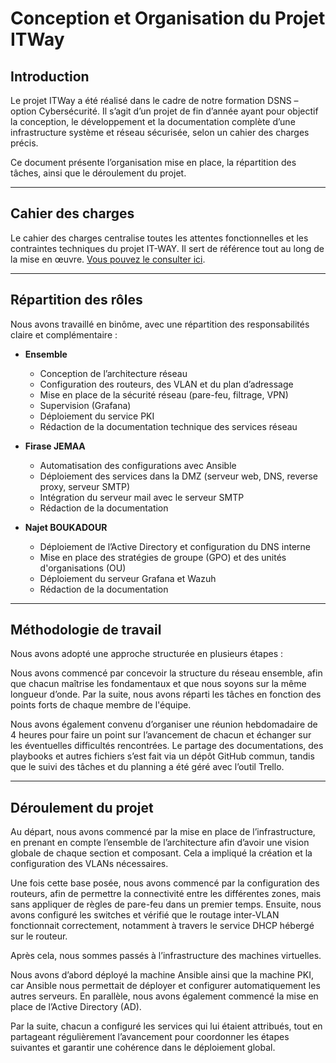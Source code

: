 # Conception et Organisation du Projet ITWay

## Introduction

Le projet ITWay a été réalisé dans le cadre de notre formation DSNS – option Cybersécurité. Il s’agit d’un projet de fin d’année ayant pour objectif la conception, le développement et la documentation complète d’une infrastructure système et réseau sécurisée, selon un cahier des charges précis.

Ce document présente l’organisation mise en place, la répartition des tâches, ainsi que le déroulement du projet.

---

## Cahier des charges
Le cahier des charges centralise toutes les attentes fonctionnelles et les contraintes techniques du projet IT-WAY. Il sert de référence tout au long de la mise en œuvre. [Vous pouvez le consulter ici](./others/Projet%20ITWay%20-%20Phase%202.pdf).

---

## Répartition des rôles

Nous avons travaillé en binôme, avec une répartition des responsabilités claire et complémentaire :

- **Ensemble**
    - Conception de l’architecture réseau
    - Configuration des routeurs, des VLAN et du plan d’adressage
    - Mise en place de la sécurité réseau (pare-feu, filtrage, VPN)
    - Supervision (Grafana)
    - Déploiement du service PKI
    - Rédaction de la documentation technique des services réseau

- **Firase JEMAA**
    - Automatisation des configurations avec Ansible
    - Déploiement des services dans la DMZ (serveur web, DNS, reverse proxy, serveur SMTP)
    - Intégration du serveur mail avec le serveur SMTP
    - Rédaction de la documentation

- **Najet BOUKADOUR**
    - Déploiement de l’Active Directory et configuration du DNS interne
    - Mise en place des stratégies de groupe (GPO) et des unités d'organisations (OU)
    - Déploiement du serveur Grafana et Wazuh
    - Rédaction de la documentation


---

## Méthodologie de travail

Nous avons adopté une approche structurée en plusieurs étapes :

Nous avons commencé par concevoir la structure du réseau ensemble, afin que chacun maîtrise les fondamentaux et que nous soyons sur la même longueur d’onde. Par la suite, nous avons réparti les tâches en fonction des points forts de chaque membre de l'équipe.

Nous avons également convenu d’organiser une réunion hebdomadaire de 4 heures pour faire un point sur l’avancement de chacun et échanger sur les éventuelles difficultés rencontrées. Le partage des documentations, des playbooks et autres fichiers s’est fait via un dépôt GitHub commun, tandis que le suivi des tâches et du planning a été géré avec l’outil Trello.

---

## Déroulement du projet
Au départ, nous avons commencé par la mise en place de l’infrastructure, en prenant en compte l’ensemble de l’architecture afin d’avoir une vision globale de chaque section et composant. Cela a impliqué la création et la configuration des VLANs nécessaires.

Une fois cette base posée, nous avons commencé par la configuration des routeurs, afin de permettre la connectivité entre les différentes zones, mais sans appliquer de règles de pare-feu dans un premier temps. Ensuite, nous avons configuré les switches et vérifié que le routage inter-VLAN fonctionnait correctement, notamment à travers le service DHCP hébergé sur le routeur.

Après cela, nous sommes passés à l’infrastructure des machines virtuelles.

Nous avons d’abord déployé la machine Ansible ainsi que la machine PKI, car Ansible nous permettait de déployer et configurer automatiquement les autres serveurs. En parallèle, nous avons également commencé la mise en place de l’Active Directory (AD).

Par la suite, chacun a configuré les services qui lui étaient attribués, tout en partageant régulièrement l’avancement pour coordonner les étapes suivantes et garantir une cohérence dans le déploiement global.